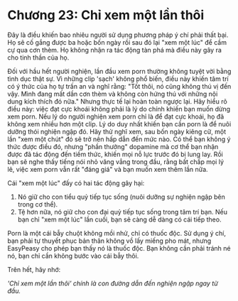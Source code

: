 # Chương 23: Chỉ xem một lần thôi

Đây là điều khiến bao nhiêu người sử dụng phương pháp ý chí phải thất bại. Họ sẽ cố gắng được ba hoặc bốn ngày rồi sau đó lại "xem một lúc" để cầm cự qua cơn thèm. Họ không nhận ra tác động tàn phá mà điều này gây ra cho tinh thần của họ.

Đối với hầu hết người nghiện, lần đầu xem porn thường không tuyệt vời bằng tình dục thật sự. Vì những clip 'sạch' không phổ biến, điều này khiến tâm trí có ý thức của họ tự trấn an và nghĩ rằng: "Tốt thôi, nó cũng không thú vị đến vậy. Mình đang mất dần cơn thèm và không còn hứng thú với những nội dung kích thích đó nữa."  Nhưng thực tế lại hoàn toàn ngược lại. Hãy hiểu rõ điều này: việc đạt cực khoái không phải là lý do chính khiến bạn muốn dừng xem porn. Nếu lý do người nghiện xem porn chỉ là để đạt cực khoái, họ đã không xem nhiều hơn một clip. Lý do duy nhất khiến bạn cần porn là để nuôi dưỡng thói nghiện ngập đó. Hãy thử nghĩ xem, sau bốn ngày kiêng cữ, một lần "xem một chút" đó sẽ trở nên hấp dẫn đến mức nào. Có thể bạn không ý thức được điều đó, nhưng "phần thưởng" dopamine mà cơ thể bạn nhận được đã tác động đến tiềm thức, khiến mọi nỗ lực trước đó bị lung lay. Rồi bạn sẽ nghe thấy tiếng nói nhỏ văng vẳng trong đầu, rằng bất chấp mọi lý lẽ, việc xem porn vẫn rất "đáng giá" và bạn muốn xem thêm lần nữa.

Cái "xem một lúc" đấy có hai tác động gây hại:

1. Nó giữ cho con tiểu quỷ tiếp tục sống (nuôi dưỡng sự nghiện ngập bên trong cơ thể).
2. Tệ hơn nữa, nó giữ cho con đại quỷ tiếp tục sống trong tâm trí bạn. Nếu bạn chỉ "xem một lúc" lần cuối, bạn sẽ càng dễ dàng có cái tiếp theo.

Porn là một cái bẫy chuột không mồi nhử, chỉ có thuốc độc. Sử dụng ý chí, bạn phải tự thuyết phục bản thân không vồ lấy miếng pho mát, nhưng EasyPeasy cho phép bạn thấy nó là thuốc độc. Bạn không cần phải tránh né nó, bạn chỉ cần không bước vào cái bẫy thôi.

Trên hết, hãy nhớ:

*'Chỉ xem một lần thôi' chính là con đường dẫn đến nghiện ngập ngay từ đầu.*